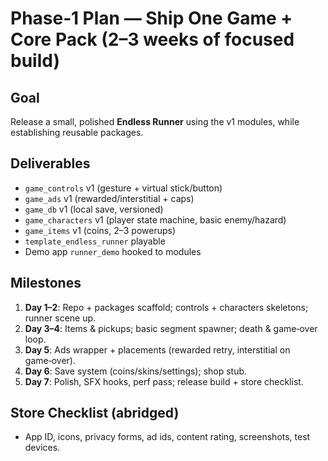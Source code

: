 # Phase‑1 Plan — Ship One Game + Core Pack (2–3 weeks of focused build)

## Goal
Release a small, polished **Endless Runner** using the v1 modules, while establishing reusable packages.

## Deliverables
- `game_controls` v1 (gesture + virtual stick/button)
- `game_ads` v1 (rewarded/interstitial + caps)
- `game_db` v1 (local save, versioned)
- `game_characters` v1 (player state machine, basic enemy/hazard)
- `game_items` v1 (coins, 2–3 powerups)
- `template_endless_runner` playable
- Demo app `runner_demo` hooked to modules

## Milestones
1. **Day 1–2**: Repo + packages scaffold; controls + characters skeletons; runner scene up.
2. **Day 3–4**: Items & pickups; basic segment spawner; death & game‑over loop.
3. **Day 5**: Ads wrapper + placements (rewarded retry, interstitial on game‑over).
4. **Day 6**: Save system (coins/skins/settings); shop stub.
5. **Day 7**: Polish, SFX hooks, perf pass; release build + store checklist.

## Store Checklist (abridged)
- App ID, icons, privacy forms, ad ids, content rating, screenshots, test devices.
